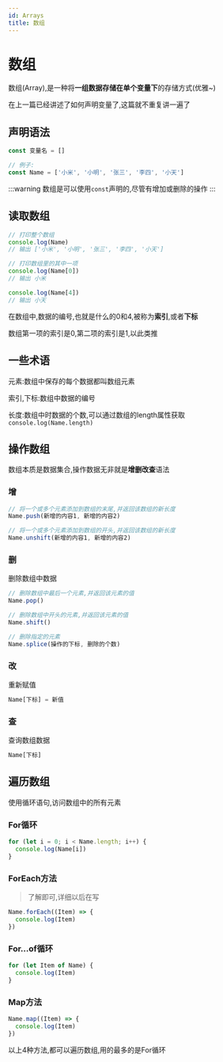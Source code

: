 ```yaml
---
id: Arrays
title: 数组
---
```


# 数组

数组(Array),是一种将**一组数据存储在单个变量下**的存储方式(优雅~)

在上一篇已经讲述了如何声明变量了,这篇就不重复讲一遍了

## 声明语法

```js showLineNumbers
const 变量名 = []

// 例子:
const Name = ['小米', '小明', '张三', '李四', '小天']
```

:::warning
数组是可以使用`const`声明的,尽管有增加或删除的操作
:::

## 读取数组

```js showLineNumbers
// 打印整个数组
console.log(Name)
// 输出 ['小米', '小明', '张三', '李四', '小天']

// 打印数组里的其中一项
console.log(Name[0])
// 输出 小米

console.log(Name[4])
// 输出 小天
```

在数组中,数据的编号,也就是什么的0和4,被称为**索引**,或者**下标**

数组第一项的索引是0,第二项的索引是1,以此类推

## 一些术语

元素:数组中保存的每个数据都叫数组元素

索引,下标:数组中数据的编号

长度:数组中时数据的个数,可以通过数组的length属性获取`console.log(Name.length)`

## 操作数组

数组本质是数据集合,操作数据无非就是**增删改查**语法

### 增

```js showLineNumbers
// 将一个或多个元素添加到数组的末尾,并返回该数组的新长度
Name.push(新增的内容1, 新增的内容2)

// 将一个或多个元素添加到数组的开头,并返回该数组的新长度
Name.unshift(新增的内容1, 新增的内容2)
```

### 删

删除数组中数据

```js showLineNumbers
// 删除数组中最后一个元素,并返回该元素的值
Name.pop()

// 删除数组中开头的元素,并返回该元素的值
Name.shift()

// 删除指定的元素
Name.splice(操作的下标, 删除的个数)
```

### 改

重新赋值

```js showLineNumbers
Name[下标] = 新值
```

### 查

查询数组数据

```js showLineNumbers
Name[下标]
```

## 遍历数组

使用循环语句,访问数组中的所有元素

### For循环

```js showLineNumbers
for (let i = 0; i < Name.length; i++) {
  console.log(Name[i])
}
```

### ForEach方法

> 了解即可,详细以后在写

```js showLineNumbers
Name.forEach((Item) => {
  console.log(Item)
})
```

### For...of循环

```js showLineNumbers
for (let Item of Name) {
  console.log(Item)
}
```

### Map方法

```js showLineNumbers
Name.map((Item) => {
  console.log(Item)
})
```

以上4种方法,都可以遍历数组,用的最多的是For循环
